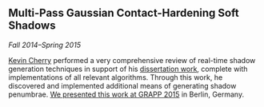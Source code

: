 ## Multi-Pass Gaussian Contact-Hardening Soft Shadows

*Fall 2014&ndash;Spring 2015*

[Kevin Cherry][cherry] performed a very comprehensive review of real-time shadow generation techniques in support of his [dissertation work][horizon], complete with implementations of all relevant algorithms. Through this work, he discovered and implemented additional means of generating shadow penumbrae. [We presented this work at GRAPP 2015][pdf] in Berlin, Germany.

[cherry]: students.html#kevin_cherry
[horizon]: research.html#horizon
[pdf]: pdfs/Cherry-GRAPP2015.pdf
